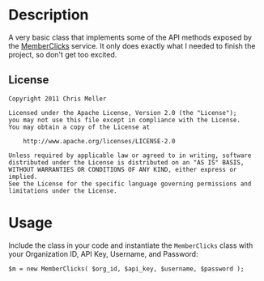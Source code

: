 Description
===========
A very basic class that implements some of the API methods exposed by the [MemberClicks](http://memberclicks.com) service. It only does exactly what I needed to finish the project, so don't get too excited.

License
-------

	Copyright 2011 Chris Meller
	
	Licensed under the Apache License, Version 2.0 (the "License");
	you may not use this file except in compliance with the License.
	You may obtain a copy of the License at
	
	    http://www.apache.org/licenses/LICENSE-2.0
	
	Unless required by applicable law or agreed to in writing, software
	distributed under the License is distributed on an "AS IS" BASIS,
	WITHOUT WARRANTIES OR CONDITIONS OF ANY KIND, either express or implied.
	See the License for the specific language governing permissions and
	limitations under the License.

Usage
=====
Include the class in your code and instantiate the ``MemberClicks`` class with your Organization ID, API Key, Username, and Password:

	$m = new MemberClicks( $org_id, $api_key, $username, $password );